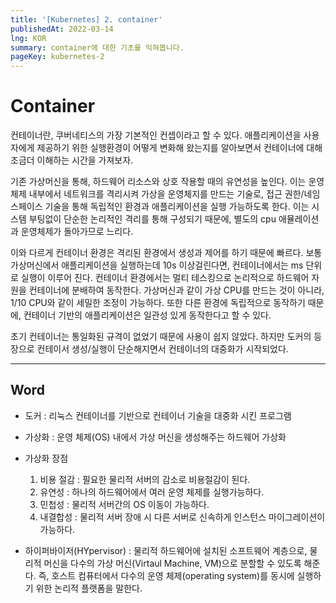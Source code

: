 ```yaml
---
title: '[Kubernetes] 2. container'
publishedAt: 2022-03-14
lng: KOR
summary: container에 대한 기초를 익혀봅니다.
pageKey: kubernetes-2
---
```


# Container

컨테이너란, 쿠버네티스의 가장 기본적인 컨셉이라고 할 수 있다. 애플리케이션을 사용자에게 제공하기 위한 실행환경이 어떻게 변화해 왔는지를 알아보면서 컨테이너에 대해 조금더 이해하는 시간을 가져보자.

기존 가상머신을 통해, 하드웨어 리소스와 상호 작용할 때의 유연성을 높인다. 이는 운영체제 내부에서 네트워크를 격리시켜 가상을 운영체지를 만드는 기술로, 접근 권한/네임스페이스 기술을 통해 독립적인 환경과 애플리케이션을 실행 가능하도록 한다. 이는 시스템 부팅없이 단순한 논리적인 격리를 통해 구성되기 때문에, 별도의 cpu 애뮬레이션과 운영체제가 돌아가므로 느리다.

이와 다르게 컨테이너 환경은 격리된 환경에서 생성과 제어를 하기 때문에 빠르다. 보통 가상머신에서 애플리케이션을 실행하는데 10s 이상걸린다면, 컨테이너에서는 ms 단위로 실행이 이루어 진다. 컨테이너 환경에서는 멀티 테스킹으로 논리적으로 하드웨어 자원을 컨테이너에 분배하여 동작한다. 가상머신과 같이 가상 CPU를 만드는 것이 아니라, 1/10 CPU와 같이 세밀한 조정이 가능하다. 또한 다른 환경에 독립적으로 동작하기 때문에, 컨테이너 기반의 애플리케이션은 일관성 있게 동작한다고 할 수 있다.

초기 컨테이너는 통일화된 규격이 없었기 때문에 사용이 쉽지 않았다. 하지만 도커의 등장으로 컨테이서 생성/실행이 단순해지면서 컨테이너의 대중화가 시작되었다.

---

## Word

- 도커 : 리눅스 컨테이너를 기반으로 컨테이너 기술을 대중화 시킨 프로그램
- 가상화 : 운영 체제(OS) 내에서 가상 머신을 생성해주는 하드웨어 가상화

- 가상화 장점

  1. 비용 절감 : 필요한 물리적 서버의 감소로 비용절감이 된다.
  2. 유연성 : 하나의 하드웨어에서 여러 운영 체제를 실행가능하다.
  3. 민첩성 : 물리적 서버간의 OS 이동이 가능하다.
  4. 내결합성 : 물리적 서버 장애 시 다른 서버로 신속하게 인스턴스 마이그레이션이 가능하다.

- 하이퍼바이저(HYpervisor) : 물리적 하드웨어에 설치된 소프트웨어 계층으로, 물리적 머신을 다수의 가상 머신(Virtaul Machine, VM)으로 분할할 수 있도록 해준다. 즉, 호스트 컴퓨터에서 다수의 운영 체제(operating system)를 동시에 실행하기 위한 논리적 플랫폼을 말한다.
